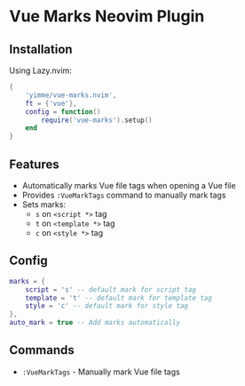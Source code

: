 # Vue Marks Neovim Plugin

## Installation

Using Lazy.nvim:

```lua
{
    'yimme/vue-marks.nvim',
    ft = {'vue'},
    config = function()
        require('vue-marks').setup()
    end
}
```

## Features

- Automatically marks Vue file tags when opening a Vue file
- Provides `:VueMarkTags` command to manually mark tags
- Sets marks:
  - `s` on `<script *>` tag
  - `t` on `<template *>` tag
  - `c` on `<style *>` tag

## Config

```lua
marks = {
    script = 's' -- default mark for script tag
    template = 't' -- default mark for template tag
    style = 'c' -- default mark for style tag 
},
auto_mark = true -- Add marks automatically
```

## Commands

- `:VueMarkTags` - Manually mark Vue file tags
